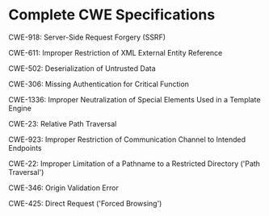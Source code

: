 

# Complete CWE Specifications

CWE-918: Server-Side Request Forgery (SSRF)

CWE-611: Improper Restriction of XML External Entity Reference

CWE-502: Deserialization of Untrusted Data

CWE-306: Missing Authentication for Critical Function

CWE-1336: Improper Neutralization of Special Elements Used in a Template Engine

CWE-23: Relative Path Traversal

CWE-923: Improper Restriction of Communication Channel to Intended Endpoints

CWE-22: Improper Limitation of a Pathname to a Restricted Directory ('Path Traversal')

CWE-346: Origin Validation Error

CWE-425: Direct Request ('Forced Browsing')
